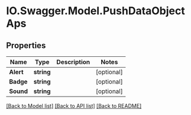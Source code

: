 # IO.Swagger.Model.PushDataObjectAps
## Properties

Name | Type | Description | Notes
------------ | ------------- | ------------- | -------------
**Alert** | **string** |  | [optional] 
**Badge** | **string** |  | [optional] 
**Sound** | **string** |  | [optional] 

[[Back to Model list]](../README.md#documentation-for-models) [[Back to API list]](../README.md#documentation-for-api-endpoints) [[Back to README]](../README.md)

